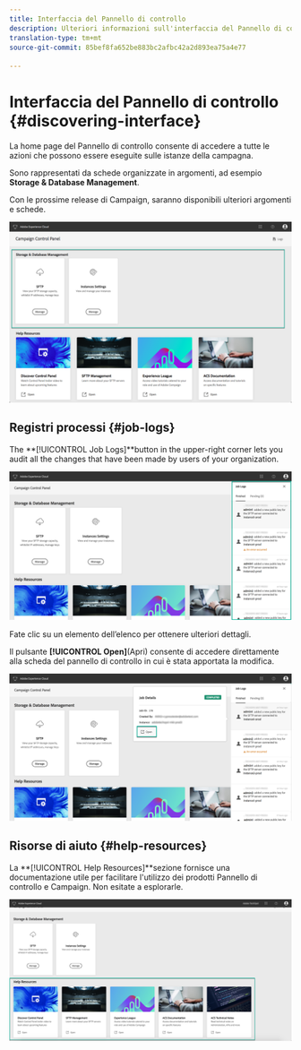 ```yaml
---
title: Interfaccia del Pannello di controllo
description: Ulteriori informazioni sull'interfaccia del Pannello di controllo
translation-type: tm+mt
source-git-commit: 85bef8fa652be883bc2afbc42a2d893ea75a4e77

---
```



# Interfaccia del Pannello di controllo {#discovering-interface}

La home page del Pannello di controllo consente di accedere a tutte le azioni che possono essere eseguite sulle istanze della campagna.

Sono rappresentati da schede organizzate in argomenti, ad esempio **Storage &amp; Database Management**.

Con le prossime release di Campaign, saranno disponibili ulteriori argomenti e schede.

![](assets/control_panel_interface.png)

## Registri processi {#job-logs}

The **[!UICONTROL Job Logs]**button in the upper-right corner lets you audit all the changes that have been made by users of your organization.

![](assets/control_panel_interface2.png)

Fate clic su un elemento dell’elenco per ottenere ulteriori dettagli.

Il pulsante **[!UICONTROL Open]**(Apri) consente di accedere direttamente alla scheda del pannello di controllo in cui è stata apportata la modifica.

![](assets/control_panel_logdetails.png)

## Risorse di aiuto {#help-resources}

La **[!UICONTROL Help Resources]**sezione fornisce una documentazione utile per facilitare l&#39;utilizzo dei prodotti Pannello di controllo e Campaign. Non esitate a esplorarle.

![](assets/helpresources.png)
